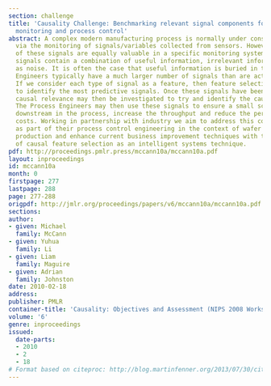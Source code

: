 ```yaml
---
section: challenge
title: 'Causality Challenge: Benchmarking relevant signal components for effective
  monitoring and process control'
abstract: A complex modern manufacturing process is normally under consistent surveillance
  via the monitoring of signals/variables collected from sensors. However, not all
  of these signals are equally valuable in a specific monitoring system. The measured
  signals contain a combination of useful information, irrelevant information as well
  as noise. It is often the case that useful information is buried in the latter two.
  Engineers typically have a much larger number of signals than are actually required.
  If we consider each type of signal as a feature, then feature selection may be used
  to identify the most predictive signals. Once these signals have been identified
  causal relevance may then be investigated to try and identify the causal features.
  The Process Engineers may then use these signals to ensure a small scrap rate further
  downstream in the process, increase the throughput and reduce the per unit production
  costs. Working in partnership with industry we aim to address this complex problem
  as part of their process control engineering in the context of wafer fabrication
  production and enhance current business improvement techniques with the application
  of causal feature selection as an intelligent systems technique.
pdf: http://proceedings.pmlr.press/mccann10a/mccann10a.pdf
layout: inproceedings
id: mccann10a
month: 0
firstpage: 277
lastpage: 288
page: 277-288
origpdf: http://jmlr.org/proceedings/papers/v6/mccann10a/mccann10a.pdf
sections: 
author:
- given: Michael
  family: McCann
- given: Yuhua
  family: Li
- given: Liam
  family: Maguire
- given: Adrian
  family: Johnston
date: 2010-02-18
address: 
publisher: PMLR
container-title: 'Causality: Objectives and Assessment (NIPS 2008 Workshop)'
volume: '6'
genre: inproceedings
issued:
  date-parts:
  - 2010
  - 2
  - 18
# Format based on citeproc: http://blog.martinfenner.org/2013/07/30/citeproc-yaml-for-bibliographies/
---
```

